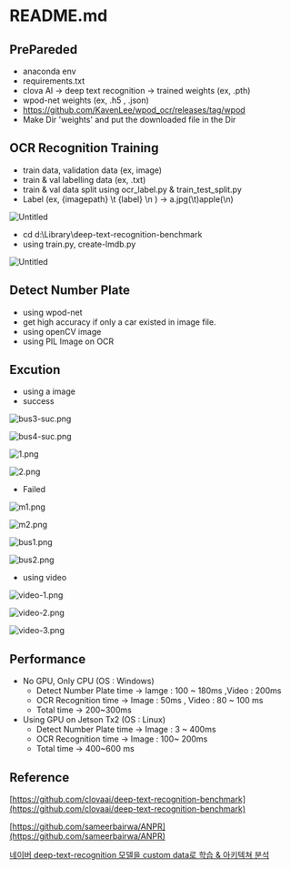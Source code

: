 # README.md

## PrePareded

- anaconda env
- requirements.txt
- clova AI → deep text recognition → trained weights (ex, .pth)
- wpod-net weights (ex, .h5 , .json)
- https://github.com/KavenLee/wpod_ocr/releases/tag/wpod
- Make Dir 'weights' and put the downloaded file in the Dir

## OCR Recognition Training

- train data, validation data (ex, image)
- train & val labelling data (ex, .txt)
- train & val data split using ocr_label.py & train_test_split.py
- Label (ex, {imagepath} \t {label} \n ) → a.jpg(\t)apple(\n)

![Untitled](readme_img/Untitled.png)

- cd d:\\Library\deep-text-recognition-benchmark
- using train.py, create-lmdb.py

![Untitled](readme_img/Untitled%201.png)

## Detect Number Plate

- using wpod-net
- get high accuracy if only a car existed in image file.
- using openCV image
- using PIL Image on OCR

## Excution

- using a image
- success

![bus3-suc.png](readme_img/bus3-suc.png)

![bus4-suc.png](readme_img/bus4-suc.png)

![1.png](readme_img/1.png)

![2.png](readme_img/2.png)

- Failed

![m1.png](readme_img/m1.png)

![m2.png](readme_img/m2.png)

![bus1.png](readme_img/bus1.png)

![bus2.png](readme_img/bus2.png)

- using video

![video-1.png](readme_img/video-1.png)

![video-2.png](readme_img/video-2.png)

![video-3.png](readme_img/video-3.png)

## Performance

- No GPU, Only CPU (OS : Windows)
    - Detect Number Plate time → Iamge : 100 ~ 180ms ,Video : 200ms
    - OCR Recognition time       →  Image : 50ms , Video : 80 ~ 100 ms
    - Total time → 200~300ms
- Using GPU on Jetson Tx2 (OS : Linux)
    - Detect Number Plate time → Image : 3 ~ 400ms
    - OCR Recognition time       → Image : 100~ 200ms
    - Total time → 400~600 ms

## Reference

[https://github.com/clovaai/deep-text-recognition-benchmark](https://github.com/clovaai/deep-text-recognition-benchmark)

[https://github.com/sameerbairwa/ANPR](https://github.com/sameerbairwa/ANPR)

[네이버 deep-text-recognition 모델을 custom data로 학습 & 아키텍쳐 분석](https://ropiens.tistory.com/35)

